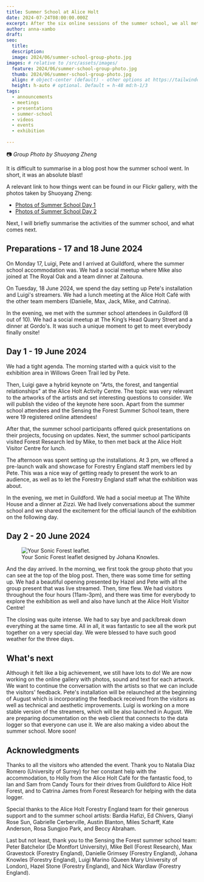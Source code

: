 ```yaml
---
title: Summer School at Alice Holt
date: 2024-07-24T08:00:00.000Z
excerpt: After the six online sessions of the summer school, we all met at Alice  Holt for two days on 19-20 June to prepare and launch the exhibition on the 20th! It was short and intense. It felt extremely rewarding. The exhibition was a big success. 
author: anna-xambo
draft:
seo:
  title:
  description:
  image: 2024/06/summer-school-group-photo.jpg
images: # relative to /src/assets/images/
  feature: 2024/06/summer-school-group-photo.jpg
  thumb: 2024/06/summer-school-group-photo.jpg
  align: # object-center (default) - other options at https://tailwindcss.com/docs/object-position
  height: h-auto # optional. Default = h-48 md:h-1/3
tags:
  - announcements
  - meetings
  - presentations
  - summer-school
  - videos
  - events
  - exhibition
  
---
```



:camera: *Group Photo by Shuoyang Zheng*

It is difficult to summarise in a blog post how the summer school went. In short, it was an absolute blast! 

A relevant link to how things went can be found in our Flickr gallery, with the photos taken by Shuoyang Zheng:

* [Photos of Summer School Day 1](https://flickr.com/photos/200917075@N06/albums/72177720318062910/)
* [Photos of Summer School Day 2](https://flickr.com/photos/200917075@N06/albums/72177720318197655/)

Next, I will briefly summarise the activities of the summer school, and what comes next.

## Preparations - 17 and 18 June 2024

On Monday 17, Luigi, Pete and I arrived at Guildford, where the summer school accommodation was. We had a social meetup where Mike also joined at The Royal Oak and a team dinner at Zaitouna.

On Tuesday, 18 June 2024, we spend the day setting up Pete's installation and Luigi's streamers. We had a lunch meeting at the Alice Holt Café with the other team members (Danielle, Max, Jack, Mike, and Catrina).

In the evening, we met with the summer school attendees in Guildford (8 out of 10). We had a social meetup at The King’s Head Quarry Street and a dinner at Gordo's. It was such a unique moment to get to meet everybody finally onsite!

## Day 1 - 19 June 2024

We had a tight agenda. The morning started with a quick visit to the exhibition area in Willows Green Trail led by Pete.

Then, Luigi gave a hybrid keynote on "Arts, the forest, and tangential relationships" at the Alice Holt Activity Centre. The topic was very relevant to the artworks of the artists and set interesting questions to consider. We will publish the video of the keynote here soon. Apart from the summer school attendees and the Sensing the Forest Summer School team, there were 19 registered online attendees!

After that, the summer school participants offered quick presentations on their projects, focusing on updates. Next, the summer school participants visited Forest Research led by Mike, to then met back at the Alice Holt Visitor Centre for lunch.

The afternoon was spent setting up the installations. At 3 pm, we offered a pre-launch walk and showcase for Forestry England staff members led by Pete. This was a nice way of getting ready to present the work to an audience, as well as to let the Forestry England staff what the exhibition was about. 

In the evening, we met in Guildford. We had a social meetup at The White House and a dinner at Zizzi. We had lively conversations about the summer school and we shared the excitement for the official launch of the exhibition on the following day. 

## Day 2 - 20 June 2024

<div class="flex justify-center items-center">
<figure>
<img class="mt-4 mb-4" src="/assets/images/2024/06/your-sonic-forest-leaflet-front-page.jpg" alt="Your Sonic Forest leaflet.">
<figcaption>Your Sonic Forest leaflet designed by Johana Knowles.</figcaption>
</figure>
</div>

And the day arrived. In the morning, we first took the group photo that you can see at the top of the blog post. Then, there was some time for setting up. We had a beautiful opening presented by Hazel and Pete with all the group present that was live streamed. Then, time flew. We had visitors throughout the four hours (11am-3pm), and there was time for everybody to explore the exhibition as well and also have lunch at the Alice Holt Visitor Centre! 

The closing was quite intense. We had to say bye and pack/break down everything at the same time. All in all, it was fantastic to see all the work put together on a very special day. We were blessed to have such good weather for the three days.

## What's next

Although it felt like a big achievement, we still have lots to do! We are now working on the online gallery with photos, sound and text for each artwork. We want to continue the conversation with the artists so that we can include the visitors' feedback. Pete's installation will be relaunched at the beginning of August which is incorporating the feedback received from the visitors as well as technical and aesthetic improvements. Luigi is working on a more stable version of the streamers, which will be also launched in August. We are preparing documentation on the web client that connects to the data logger so that everyone can use it. We are also making a video about the summer school. More soon!

## Acknowledgments

Thanks to all the visitors who attended the event. Thank you to Natalia Diaz Romero (University of Surrey) for her constant help with the accommodation, to Holly from the Alice Holt Café for the fantastic food, to Ian and Sam from Candy Tours for their drives from Guildford to Alice Holt Forest, and to Catrina James from Forest Research for helping with the data logger.  

Special thanks to the Alice Holt Forestry England team for their generous support and to the summer school artists: Bardia Hafizi, Ed Chivers, Qianyi Rose Sun, Gabrielle Cerberville, Austin Blanton, Miles Scharff, Kate Anderson, Rosa Sungjoo Park, and Beccy Abraham.

Last but not least, thank you to the Sensing the Forest summer school team: Peter Batchelor (De Montfort University), Mike Bell (Forest Research), Max Gravestock (Forestry England), Danielle Grimsey (Forestry England), Johana Knowles (Forestry England), Luigi Marino (Queen Mary University of London), Hazel Stone (Forestry England), and Nick Wardlaw (Forestry England).





